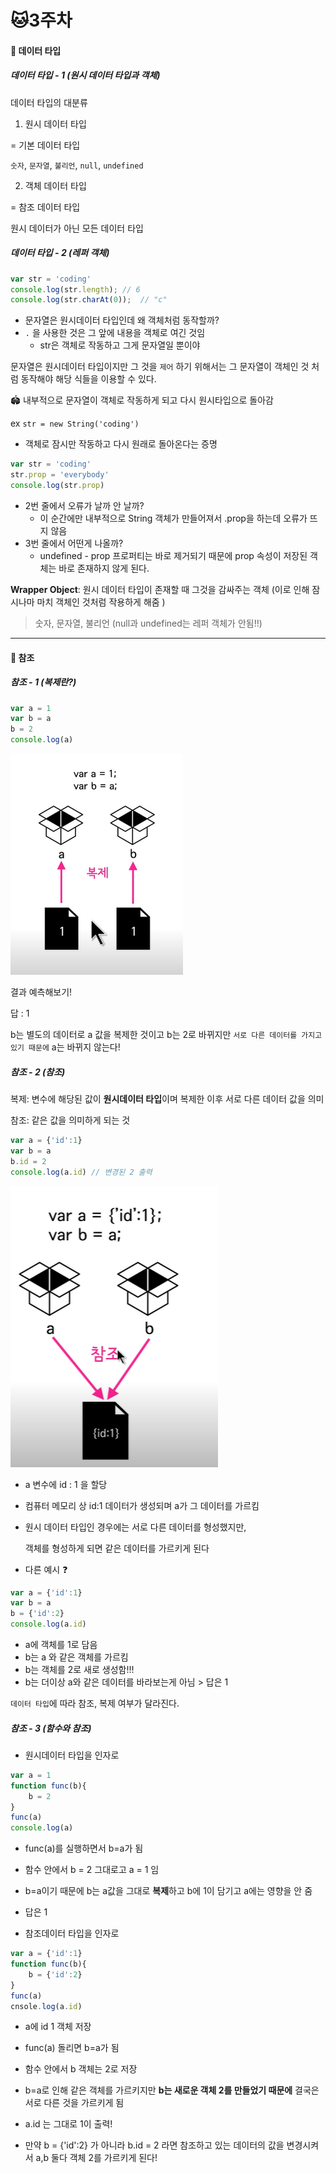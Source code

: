 # :cat:3주차 

#### :facepunch: 데이터 타입 



##### 데이터 타입 - 1 (원시 데이터 타입과 객체)

데이터 타입의 대분류

1. 원시 데이터 타입 

= 기본 데이터 타입 

`숫자`, `문자열`, `불리언`, `null`, `undefined` 



2. 객체 데이터 타입 

= 참조 데이터 타입 

원시 데이터가 아닌 모든 데이터 타입 



##### 데이터 타입 - 2 (레퍼 객체)

```javascript
var str = 'coding'
console.log(str.length); // 6
console.log(str.charAt(0));  // "c"
```

- 문자열은 원시데이터 타입인데 왜 객체처럼 동작할까?
- `.` 을 사용한 것은 그 앞에 내용을 객체로 여긴 것임 
  - str은 객체로 작동하고 그게 문자열일 뿐이야 



문자열은 원시데이터 타입이지만 그 것을 `제어` 하기 위해서는 그 문자열이 객체인 것 처럼 동작해야 해당 식들을 이용할 수 있다. 



:stadium: 내부적으로 문자열이 객체로 작동하게 되고 다시 원시타입으로 돌아감 

ex `str = new String('coding')` 



- 객체로 잠시만 작동하고 다시 원래로 돌아온다는 증명 

```javascript
var str = 'coding'
str.prop = 'everybody' 
console.log(str.prop) 
```

- 2번 줄에서 오류가 날까 안 날까?
  - 이 순간에만 내부적으로 String 객체가 만들어져서 .prop을 하는데 오류가 뜨지 않음 
- 3번 줄에서 어떤게 나올까? 
  - undefined - prop 프로퍼티는 바로 제거되기 때문에 prop 속성이 저장된 객체는 바로 존재하지 않게 된다. 

**Wrapper Object**: 원시 데이터 타입이 존재할 때 그것을 감싸주는 객체 (이로 인해 잠시나마 마치 객체인 것처럼 작용하게 해줌 )

> 숫자, 문자열, 불리언 (null과 undefined는 레퍼 객체가 안됨!!)



<hr>

#### :facepunch: 참조

##### 참조 - 1 (복제란?)

```javascript
var a = 1
var b = a
b = 2 
console.log(a) 
```

![image-20210625112028675](2주차.assets/image-20210625112028675.png)

결과 예측해보기! 

답 : 1 

b는 별도의 데이터로 a 값을 복제한 것이고 b는 2로 바뀌지만 `서로 다른 데이터를 가지고 있기 때문에` a는 바뀌지 않는다! 



##### 참조 - 2 (참조)

복제: 변수에 해당된 값이 **원시데이터 타입**이며 복제한 이후 서로 다른 데이터 값을 의미 



참조: 같은 값을 의미하게 되는 것 

```javascript
var a = {'id':1}
var b = a
b.id = 2
console.log(a.id) // 변경된 2 출력 
```

![image-20210625123722961](3주차.assets/image-20210625123722961.png)

- a 변수에 id : 1 을 할당 

- 컴퓨터 메모리 상 id:1 데이터가 생성되며 a가 그 데이터를 가르킴 

- 원시 데이터 타입인 경우에는 서로 다른 데이터를 형성했지만, 

  객체를 형성하게 되면 같은 데이터를 가르키게 된다 



- 다른 예시 :question:

```javascript
var a = {'id':1}
var b = a
b = {'id':2}
console.log(a.id) 
```

- a에 객체를 1로 담음
- b는 a 와 같은 객체를 가르킴 
- b는 객체를 2로 새로 생성함!!! 
- b는 더이상 a와 같은 데이터를 바라보는게 아님 > 답은 1 



`데이터 타입`에 따라 참조, 복제 여부가 달라진다. 



##### 참조 - 3 (함수와 참조)

- 원시데이터 타입을 인자로 

```javascript
var a = 1
function func(b){
    b = 2
}
func(a)
console.log(a)
```

- func(a)를 실행하면서 b=a가 됨 
- 함수 안에서 b = 2 그대로고 a = 1 임 
- b=a이기 때문에 b는 a값을 그대로 **복제**하고 b에 1이 담기고 a에는 영향을 안 줌 
- 답은 1



- 참조데이터 타입을 인자로 

```javascript
var a = {'id':1}
function func(b){
    b = {'id':2} 
}
func(a)
cnsole.log(a.id) 
```

- a에 id 1 객체 저장 
- func(a) 돌리면 b=a가 됨 
- 함수 안에서 b 객체는 2로 저장 
- b=a로 인해 같은 객체를 가르키지만 **b는 새로운 객체 2를 만들었기 때문에** 결국은 서로 다른 것을 가르키게 됨 
- a.id 는 그대로 1이 출력! 

- 만약 b = {'id':2} 가 아니라 b.id = 2 라면 참조하고 있는 데이터의 값을 변경시켜서 a,b 둘다 객체 2를 가르키게 된다! 

